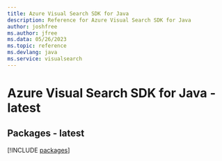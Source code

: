 ```yaml
---
title: Azure Visual Search SDK for Java
description: Reference for Azure Visual Search SDK for Java
author: joshfree
ms.author: jfree
ms.data: 05/26/2023
ms.topic: reference
ms.devlang: java
ms.service: visualsearch
---
```

# Azure Visual Search SDK for Java - latest
## Packages - latest
[!INCLUDE [packages](visual-search-index.md)]